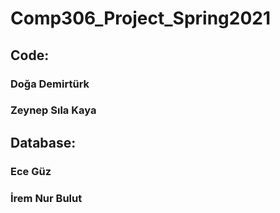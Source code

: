 # Comp306_Project_Spring2021

## Code:
### Doğa Demirtürk
### Zeynep Sıla Kaya

## Database:
### Ece Güz
### İrem Nur Bulut
